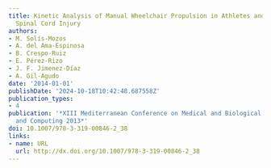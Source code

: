 ```yaml
---
title: Kinetic Analysis of Manual Wheelchair Propulsion in Athletes and Users with
  Spinal Cord Injury
authors:
- M. Solís-Mozos
- A. del Ama-Espinosa
- B. Crespo-Ruiz
- E. Pérez-Rizo
- J. F. Jimenez-Díaz
- A. Gil-Agudo
date: '2014-01-01'
publishDate: '2024-10-18T10:42:48.687558Z'
publication_types:
- 4
publication: '*XIII Mediterranean Conference on Medical and Biological Engineering
  and Computing 2013*'
doi: 10.1007/978-3-319-00846-2_38
links:
- name: URL
  url: http://dx.doi.org/10.1007/978-3-319-00846-2_38
---
```

